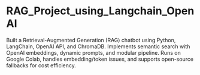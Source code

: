 # RAG_Project_using_Langchain_OpenAI
Built a Retrieval-Augmented Generation (RAG) chatbot using Python, LangChain, OpenAI API, and ChromaDB. Implements semantic search with OpenAI embeddings, dynamic prompts, and modular pipeline. Runs on Google Colab, handles embedding/token issues, and supports open-source fallbacks for cost efficiency.
